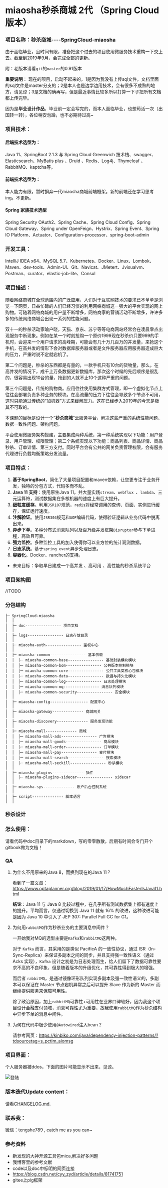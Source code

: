 # miaosha秒杀商城 2代 （Spring Cloud 版本）

### 项目名称：秒杀商城----SpringCloud-miaosha

由于面临毕业，且时间有限，准备把这个过去的项目使用微服务技术重构一下交上去。截至到2019年9月，会完成全部的更新。

附：老版本请看`git`的`master`的0.91版本

**重要说明**：
现在的项目，启动不起来的，1是因为我没有上传sql文件，文档里面的sql文件是master分支的；2是本人也是边学边用技术，会有很多不成熟的地方，请见谅；3是文档的确再写，但是最近事情比较多所以打算一下子把所有文档都上传完毕。

因为是**毕业设计作品**，毕业前一定会写完的，而本人面临毕业，也想苟活一次（出国转一转），各位稍安勿躁，也不必期待过高~

### 项目技术：

#### 后端技术选型为：

Java 11、SpringBoot 2.1.3  与 Spring Cloud Greenwich 技术栈、swagger、Elasticsearch、MyBatis plus 、Druid 、Redis、Log4j、Thymeleaf 、RabbitMQ、kaptcha等。

#### 前端技术选型为：

本人能力有限，暂时摒弃一代miaosha商城前端框架。新的前端还在学习思考ing。不更新。

#### Spring 家族技术选型

Spring Security OAuth2、Spring Cache、Spring Cloud Config、Spring Cloud Gateway、Spring under OpenFeign、Hystrix、Spring Event、Spring IO Platform、Actuator、Configuration-processor、spring-boot-admin

### 开发工具：

IntelliJ IDEA  x64、MySQL 5.7、Kubernetes、Docker、Linux、Lombok、Maven、dev-tools、Admin-UI、Git、Navicat、JMetert、Jvisualvm、Postman、curator、elastic-job-lite、Consul

### 项目描述：

随着网络商城在全球范围内的广泛应用，人们对于互联网技术的要求已不单单是浏览一下网页，日益忙碌的人们已经习惯的利用网络商城这一强大的平台实现的网上购物。可随着网络商城的用户量不断增多，网络商家的营销活动不断增多，许许多多的传统网络商城会出现一系列的性能问题。

双十一的秒杀活动家喻户晓，天猫、京东、苏宁等等电商网站经常会在凌晨零点出现服务中断现象。例如在某一个时刻抢购一个原价1999现在秒杀价只要999的手机时，会迎来一个用户请求的高峰期，可能会有几十万几百万的并发量，来抢这个手机，在高并发的情形下会对数据库服务器或者是文件服务器应用服务器造成巨大的压力，严重时说不定就宕机了。

第二个问题是，秒杀的东西都是有量的，一款手机只有10台的货物量，那么，在高并发的情况下，成千上万条数据更新数据库，那次这个时候的先后顺序是很乱的，很容易出现10台的量，抢到的人就不止10个这种严重的问题。

第三个问题是，传统的购物商。应用往往使用集群方式管理，即一个虚拟化节点上往往会部署负责多种业务的模块。在高流量的压力下往往会导致多个节点不可用，这时只能通过传统的“加机器”方式来缓解压力。这在已经步入2019年的今天是极其不可取的。

本课题的目标是设计一个“**秒杀商城**”云服务平台，解决这些严重的系统性能问题、数据一致性问题、架构问题。

平台使用微服务架构搭建，主要集成两种系统，第一种系统实现以下功能：用户登录、用户管理、权限管理；第二个系统实现以下功能：商品列表、商品详情、商品秒杀、订单详情、第三方支付。同时平台会有公共的网关负责管理权限，会有服务代理进行负载均衡策略分发流量。

### 项目特点：

1. **基于SpringBoot**，简化了大量项目配置和maven依赖，让您更专注于业务开发，独特的分包方式，代码多而不乱。
2. **Java 11 支持**：使用原生Java 11，并大量实践`stream`、`webflux `、`lambda`、三元运算符，测试数据集在多核机器的速度上有巨大提升。
3. **细粒度缓存**。利用`JSR107`规范，`redis`对经常调用的查询、页面、实例进行缓存，保证运行速度。
4. **注解验证**。使用`JSR304`规范和`AOP`编辑代码，使得验证逻辑从业务代码中脱离出来。
5. **异步下单**。多种分布式消息队列以及百万级并发框架`Disruptor`参与下单进程，高效且可靠。
6. **强力监控**。多种监控工具的加入使得你可以全方位的统计观测数据。
7. **日志系统**。基于`spring event`异步处理日志。
8. **容器化**。Docker、rancher的支持。

- 未来目标：争取早日建成一个高并发 、高可用 、高性能的秒杀系统平台

### 项目架构图

//TODO

### 分包结构

```
├─ SpringCloud-miaosha
│  │  
│  ├─ doc---------------- 项目文档
│  │ 
│  ├─ logs---------------- 日志存放目录
│  │ 
│  ├─ miaosha-auth---------------- 鉴权中心
│  │  
│  ├─ miaosha-common---------------- 基本依赖
│  │  ├─ miaosha-common-base---------------- 基础封装模块模块
│  │  ├─ miaosha-common-bom---------------- 公共版本控制模块
│  │  ├─ miaosha-common-core---------------- 公共工具类核心包模块
│  │  ├─ miaosha-common-data---------------- 数据与持久化模块
│  │  ├─ miaosha-common-log---------------- 日志处理模块
│  │  ├─ miaosha-common-mq---------------- 消息队列模块
│  │  ├─ miaosha-common-security---------------- 安全模块
│  │  
│  ├─ miaosha-config----------------- 配置中心
│  │  
│  ├─ miaosha-gateway-------------- 商城网关
│  │ 
│  ├─ miaosha-discovery-------------- 服务发现功能
│  │  
│  ├─ miaosha-mall-------------- 商城
│  │  ├─ miaosha-mall-ads---------------- 广告模块
│  │  ├─ miaosha-mall-goods---------------- 商品模块
│  │  ├─ miaosha-mall-order---------------- 订单模块
│  │  ├─ miaosha-mall-pay---------------- 支付模块
│  │  ├─ miaosha-mall-search---------------- 搜索模块
│  │  ├─ miaosha-mall-seckill---------------- 秒杀模块
│  │  
│  ├─ miaosha-plugins-------------- 插件
│  │  ├─ miaosha-plugins-sidecar---------------- sidecar
│  │  
│  ├─ miaosha-sys-------------- 账户后台控制系统
│  │  
│  ├─ script-------------- 脚本语言
│  │  

```

### 秒杀设计



### 怎么使用：

请看代码中doc目录下的markdown，写的零零散散，后期有时间会专门开个gitbook做为文档！


### QA

1. 为什么不用原来的Java 8，而换到现在的Java 11？

   看到了一篇文章：https://www.optaplanner.org/blog/2019/01/17/HowMuchFasterIsJava11.html

   **结论**：Java 11 与 Java 8 比较过程中，在几乎所有测试数据集上都有速度上的提升。平均而言，仅通过切换到 Java 11 就有 16% 的改进，这种改进可能是因为 Java 10 中引入了 JEP 307: Parallel Full GC for G1。

2. 为何用`rabbitMQ`作为秒杀业务的主要消息中间件？

   一开始我对MQ的选型主要是`Kafka`和`rabbitMQ`这两种。

   对于 `Kafka` 而言，其采用的是类似 PacificA 的一致性协议，通过 ISR（In-Sync-Replica）来保证多副本之间的同步，并且支持强一致性语义（通过 Acks 实现），`Kafka` 设计之初是为日志处理而生，给人们留下了数据可靠性要求不高的不良印象，但是随着版本的升级优化，其可靠性得到极大的增强。

   而后者 `rabbitMQ`，是通过镜像环形队列实现多副本及强一致性语义的，多副本可以保证在 Master 节点宕机异常之后可以提升 Slave 作为新的 Master 而继续提供服务来保障可用性。

   除了政治原因，加上`rabbitMQ`可靠性+可用性在业界口碑较好，因为我这个项目设计金融支付领域，消息可靠性尤为重要，故我使用`rabbitMQ`作为秒杀结构中异步下单的消息中间件。

3. 为何在代码中极少使用`@Autowired`注入bean？

   请参考网页：https://kinbiko.com/java/dependency-injection-patterns/?tdsourcetag=s_pctim_aiomsg


### 项目界面：

个人服务器被ddos，下面的图片可能显示不出来，见谅。

![登陆](http://resume.tengshe789.tech/static/%E7%99%BB%E9%99%86.jpg)

### 版本迭代Update content：

请看[CHANGELOG.md](https://github.com/tengshe789/-miaosha/blob/version2/CHANGELOG.md).

### 联系我：

微信：tengshe789 , catch me as you can~

### 参考资料

- 新发现的大神开源工具包mica,解决好多问题
- 我博客里的参考文献
- code以及doc中标明的网页连接
- https://blog.csdn.net/cyy_zyd/article/details/81741751
- gitee上pig框架

